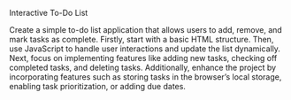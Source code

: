  Interactive To-Do List
 
Create a simple to-do list application that allows users to add, remove, and mark tasks as complete. Firstly, start with a basic HTML structure. Then, use JavaScript to handle user interactions and update the list dynamically. Next, focus on implementing features like adding new tasks, checking off completed tasks, and deleting tasks. Additionally, enhance the project by incorporating features such as storing tasks in the browser’s local storage, enabling task prioritization, or adding due dates.
